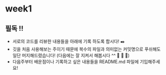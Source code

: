# week1 

## 필독 !! 

* 서로의 코드를 리뷰한 내용들을 아래에 기록 하도록 합시다! :black_nib:
* 깃을 처음 사용해보는 주이기 때문에 복수의 파일과 의미없는 커밋명으로 푸쉬해도 일단 머지해드렸습니다! (다음에는 잘 지켜서 해봅시다 ^^ :hammer: :gun: :anger:)
* 다음주부터 배운점이나 기록하고 싶은 내용들을 README.md 파일에 기입해주세요!

